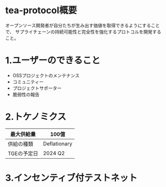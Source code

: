 # tea-protocol概要
オープンソース開発者が自分たちが生み出す価値を取得できるようにすることで、
サプライチェーンの持続可能性と完全性を強化するプロトコルを開発すること。

# 1.ユーザーのできること
  - OSSプロジェクトのメンテナンス
  - コミュニティー
  - プロジェクトサポーター
  - 脆弱性の報告

# 2.トケノミクス

| 最大供給量  | 100億 |
| ------------- | ------------- |
| 供給の種類| Deflationary  |
| TGEの予定日  | 2024 Q2  |


# 3.インセンティブ付テストネット

